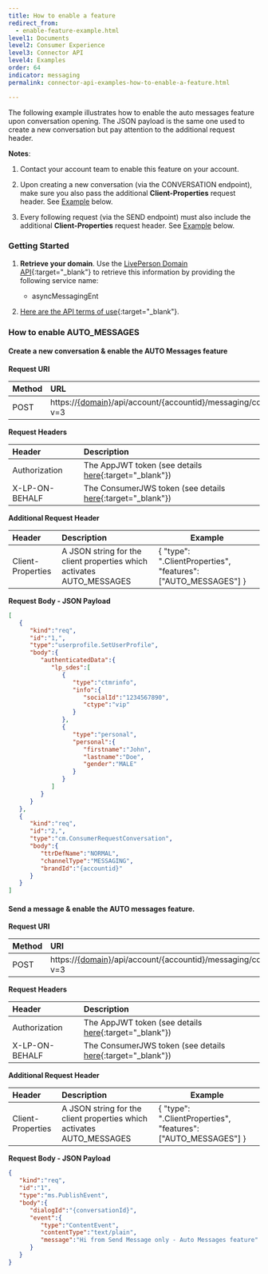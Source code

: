 ```yaml
---
title: How to enable a feature
redirect_from:
  - enable-feature-example.html
level1: Documents
level2: Consumer Experience
level3: Connector API
level4: Examples
order: 64
indicator: messaging
permalink: connector-api-examples-how-to-enable-a-feature.html

---
```


The following example illustrates how to enable the auto messages feature upon conversation opening. The JSON payload is the same one used to create a new conversation but pay attention to the additional request header.

**Notes**:

1. Contact your account team to enable this feature on your account.

2. Upon creating a new conversation (via the CONVERSATION endpoint), make sure you also pass the additional **Client-Properties** request header. See [Example](enable-feature-example.html#create-a-new-conversation--enable-the-auto-messages-feature) below.

3. Every following request (via the SEND endpoint) must also include the additional **Client-Properties** request header. See [Example](enable-feature-example.html#send-a-message--enable-the-auto-messages-feature) below.


### Getting Started

1. **Retrieve your domain**. Use the [LivePerson Domain API](agent-domain-domain-api.html){:target="_blank"} to retrieve this information by providing the following service name:

	* asyncMessagingEnt

2. [Here are the API terms of use](https://www.liveperson.com/policies/apitou){:target="_blank"}.

### How to enable AUTO_MESSAGES

#### Create a new conversation & enable the AUTO Messages feature

**Request URI**

| Method | URL  |
| :--- | :--- |
| POST | https://[{domain}](https://developers.liveperson.com/agent-domain-domain-api.html)/api/account/{accountid}/messaging/consumer/conversation?v=3 |


**Request Headers**

| Header | Description |
| :--- | :--- |
| Authorization | The AppJWT token (see details [here](Create_AppJWT.html){:target="_blank"}) |
| X-LP-ON-BEHALF | The ConsumerJWS token (see details [here](Create_ConsumerJWS.html){:target="_blank"}) |

**Additional Request Header**

| Header | Description | Example |
| :--- | :--- | --- |
| Client-Properties | A JSON string for the client properties which activates AUTO_MESSAGES | { "type": ".ClientProperties", "features": ["AUTO_MESSAGES"] } |


**Request Body - JSON Payload**

```json
[  
   {  
      "kind":"req",
      "id":"1,",
      "type":"userprofile.SetUserProfile",
      "body":{  
         "authenticatedData":{  
            "lp_sdes":[  
               {  
                  "type":"ctmrinfo",
                  "info":{  
                     "socialId":"1234567890",
                     "ctype":"vip"
                  }
               },
               {  
                  "type":"personal",
                  "personal":{  
                     "firstname":"John",
                     "lastname":"Doe",
                     "gender":"MALE"
                  }
               }
            ]
         }
      }
   },
   {  
      "kind":"req",
      "id":"2,",
      "type":"cm.ConsumerRequestConversation",
      "body":{  
         "ttrDefName":"NORMAL",
         "channelType":"MESSAGING",
         "brandId":"{accountid}"
      }
   }
]
```

#### Send a message & enable the AUTO messages feature.

**Request URI**

| Method | URI  |
| :--- | :--- |
| POST | https://[{domain}](https://developers.liveperson.com/agent-domain-domain-api.html)/api/account/{accountid}/messaging/consumer/conversation/send?v=3 |

**Request Headers**

| Header | Description |
| :--- | :--- |
| Authorization | The AppJWT token (see details [here](Create_AppJWT.html){:target="_blank"}) |
| X-LP-ON-BEHALF | The ConsumerJWS token (see details [here](Create_ConsumerJWS.html){:target="_blank"}) |

**Additional Request Header**

| Header | Description | Example |
| :--- | :--- | --- |
| Client-Properties | A JSON string for the client properties which activates AUTO_MESSAGES | { "type": ".ClientProperties", "features": ["AUTO_MESSAGES"] } |

**Request Body - JSON Payload**

```json
{  
   "kind":"req",
   "id":"1",
   "type":"ms.PublishEvent",
   "body":{  
      "dialogId":"{conversationId}",
      "event":{  
         "type":"ContentEvent",
         "contentType":"text/plain",
         "message":"Hi from Send Message only - Auto Messages feature"
      }
   }
}
```
